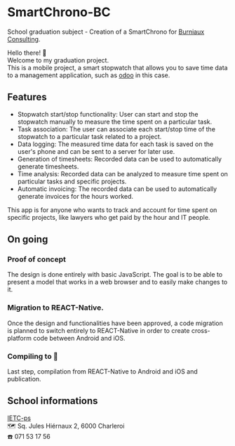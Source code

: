 # SmartChrono-BC
School graduation subject - Creation of a SmartChrono for [Burniaux Consulting](https://www.burniaux.com/).

Hello there! :wave:<br>
Welcome to my graduation project.<br>
This is a mobile project, a smart stopwatch that allows you to save time data to a management application, such as [odoo](https://www.odoo.com) in this case.<br>

## Features
- Stopwatch start/stop functionality: User can start and stop the stopwatch manually to measure the time spent on a particular task.
- Task association: The user can associate each start/stop time of the stopwatch to a particular task related to a project.
- Data logging: The measured time data for each task is saved on the user's phone and can be sent to a server for later use.
- Generation of timesheets: Recorded data can be used to automatically generate timesheets.
- Time analysis: Recorded data can be analyzed to measure time spent on particular tasks and specific projects.
- Automatic invoicing: The recorded data can be used to automatically generate invoices for the hours worked.

This app is for anyone who wants to track and account for time spent on specific projects, like lawyers who get paid by the hour and IT people.

## On going
### Proof of concept
The design is done entirely with basic JavaScript. The goal is to be able to present a model that works in a web browser and to easily make changes to it.
### Migration to REACT-Native.
Once the design and functionalities have been approved, a code migration is planned to switch entirely to REACT-Native in order to create cross-platform code between Android and iOS.
### Compiling to :iphone:
Last step, compilation from REACT-Native to Android and iOS and publication.

## School informations
[IETC-ps](https://www.etudierenhainaut.be/ietcps-charleroi.html)<br>
:world_map:   Sq. Jules Hiérnaux 2, 6000 Charleroi<br>
:phone:   071 53 17 56
